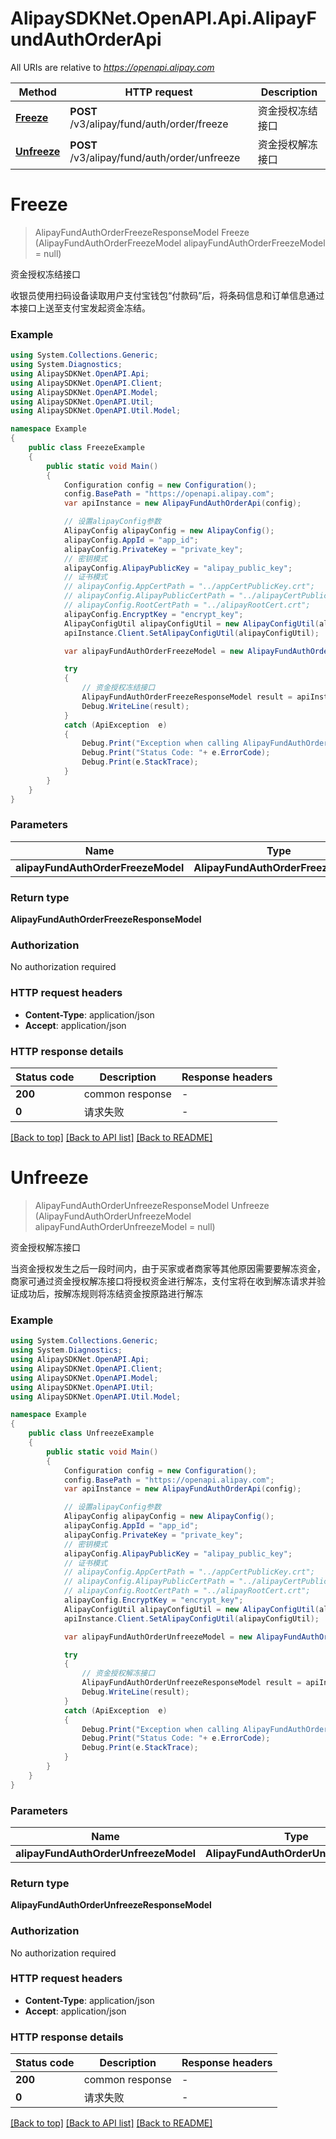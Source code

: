 # AlipaySDKNet.OpenAPI.Api.AlipayFundAuthOrderApi

All URIs are relative to *https://openapi.alipay.com*

Method | HTTP request | Description
------------- | ------------- | -------------
[**Freeze**](AlipayFundAuthOrderApi.md#freeze) | **POST** /v3/alipay/fund/auth/order/freeze | 资金授权冻结接口
[**Unfreeze**](AlipayFundAuthOrderApi.md#unfreeze) | **POST** /v3/alipay/fund/auth/order/unfreeze | 资金授权解冻接口


<a name="freeze"></a>
# **Freeze**
> AlipayFundAuthOrderFreezeResponseModel Freeze (AlipayFundAuthOrderFreezeModel alipayFundAuthOrderFreezeModel = null)

资金授权冻结接口

收银员使用扫码设备读取用户支付宝钱包“付款码”后，将条码信息和订单信息通过本接口上送至支付宝发起资金冻结。

### Example
```csharp
using System.Collections.Generic;
using System.Diagnostics;
using AlipaySDKNet.OpenAPI.Api;
using AlipaySDKNet.OpenAPI.Client;
using AlipaySDKNet.OpenAPI.Model;
using AlipaySDKNet.OpenAPI.Util;
using AlipaySDKNet.OpenAPI.Util.Model;

namespace Example
{
    public class FreezeExample
    {
        public static void Main()
        {
            Configuration config = new Configuration();
            config.BasePath = "https://openapi.alipay.com";
            var apiInstance = new AlipayFundAuthOrderApi(config);

            // 设置alipayConfig参数
            AlipayConfig alipayConfig = new AlipayConfig();
            alipayConfig.AppId = "app_id";
            alipayConfig.PrivateKey = "private_key";
            // 密钥模式
            alipayConfig.AlipayPublicKey = "alipay_public_key";
            // 证书模式
            // alipayConfig.AppCertPath = "../appCertPublicKey.crt";
            // alipayConfig.AlipayPublicCertPath = "../alipayCertPublicKey_RSA2.crt";
            // alipayConfig.RootCertPath = "../alipayRootCert.crt";
            alipayConfig.EncryptKey = "encrypt_key";
            AlipayConfigUtil alipayConfigUtil = new AlipayConfigUtil(alipayConfig);
            apiInstance.Client.SetAlipayConfigUtil(alipayConfigUtil);

            var alipayFundAuthOrderFreezeModel = new AlipayFundAuthOrderFreezeModel(); // AlipayFundAuthOrderFreezeModel |  (optional) 

            try
            {
                // 资金授权冻结接口
                AlipayFundAuthOrderFreezeResponseModel result = apiInstance.Freeze(alipayFundAuthOrderFreezeModel);
                Debug.WriteLine(result);
            }
            catch (ApiException  e)
            {
                Debug.Print("Exception when calling AlipayFundAuthOrderApi.Freeze: " + e.Message );
                Debug.Print("Status Code: "+ e.ErrorCode);
                Debug.Print(e.StackTrace);
            }
        }
    }
}
```

### Parameters

Name | Type | Description  | Notes
------------- | ------------- | ------------- | -------------
 **alipayFundAuthOrderFreezeModel** | **AlipayFundAuthOrderFreezeModel**|  | [optional] 

### Return type

**AlipayFundAuthOrderFreezeResponseModel**

### Authorization

No authorization required

### HTTP request headers

 - **Content-Type**: application/json
 - **Accept**: application/json


### HTTP response details
| Status code | Description | Response headers |
|-------------|-------------|------------------|
| **200** | common response |  -  |
| **0** | 请求失败 |  -  |

[[Back to top]](#) [[Back to API list]](../README.md#documentation-for-api-endpoints) [[Back to README]](../README.md)

<a name="unfreeze"></a>
# **Unfreeze**
> AlipayFundAuthOrderUnfreezeResponseModel Unfreeze (AlipayFundAuthOrderUnfreezeModel alipayFundAuthOrderUnfreezeModel = null)

资金授权解冻接口

当资金授权发生之后一段时间内，由于买家或者商家等其他原因需要要解冻资金，商家可通过资金授权解冻接口将授权资金进行解冻，支付宝将在收到解冻请求并验证成功后，按解冻规则将冻结资金按原路进行解冻

### Example
```csharp
using System.Collections.Generic;
using System.Diagnostics;
using AlipaySDKNet.OpenAPI.Api;
using AlipaySDKNet.OpenAPI.Client;
using AlipaySDKNet.OpenAPI.Model;
using AlipaySDKNet.OpenAPI.Util;
using AlipaySDKNet.OpenAPI.Util.Model;

namespace Example
{
    public class UnfreezeExample
    {
        public static void Main()
        {
            Configuration config = new Configuration();
            config.BasePath = "https://openapi.alipay.com";
            var apiInstance = new AlipayFundAuthOrderApi(config);

            // 设置alipayConfig参数
            AlipayConfig alipayConfig = new AlipayConfig();
            alipayConfig.AppId = "app_id";
            alipayConfig.PrivateKey = "private_key";
            // 密钥模式
            alipayConfig.AlipayPublicKey = "alipay_public_key";
            // 证书模式
            // alipayConfig.AppCertPath = "../appCertPublicKey.crt";
            // alipayConfig.AlipayPublicCertPath = "../alipayCertPublicKey_RSA2.crt";
            // alipayConfig.RootCertPath = "../alipayRootCert.crt";
            alipayConfig.EncryptKey = "encrypt_key";
            AlipayConfigUtil alipayConfigUtil = new AlipayConfigUtil(alipayConfig);
            apiInstance.Client.SetAlipayConfigUtil(alipayConfigUtil);

            var alipayFundAuthOrderUnfreezeModel = new AlipayFundAuthOrderUnfreezeModel(); // AlipayFundAuthOrderUnfreezeModel |  (optional) 

            try
            {
                // 资金授权解冻接口
                AlipayFundAuthOrderUnfreezeResponseModel result = apiInstance.Unfreeze(alipayFundAuthOrderUnfreezeModel);
                Debug.WriteLine(result);
            }
            catch (ApiException  e)
            {
                Debug.Print("Exception when calling AlipayFundAuthOrderApi.Unfreeze: " + e.Message );
                Debug.Print("Status Code: "+ e.ErrorCode);
                Debug.Print(e.StackTrace);
            }
        }
    }
}
```

### Parameters

Name | Type | Description  | Notes
------------- | ------------- | ------------- | -------------
 **alipayFundAuthOrderUnfreezeModel** | **AlipayFundAuthOrderUnfreezeModel**|  | [optional] 

### Return type

**AlipayFundAuthOrderUnfreezeResponseModel**

### Authorization

No authorization required

### HTTP request headers

 - **Content-Type**: application/json
 - **Accept**: application/json


### HTTP response details
| Status code | Description | Response headers |
|-------------|-------------|------------------|
| **200** | common response |  -  |
| **0** | 请求失败 |  -  |

[[Back to top]](#) [[Back to API list]](../README.md#documentation-for-api-endpoints) [[Back to README]](../README.md)

